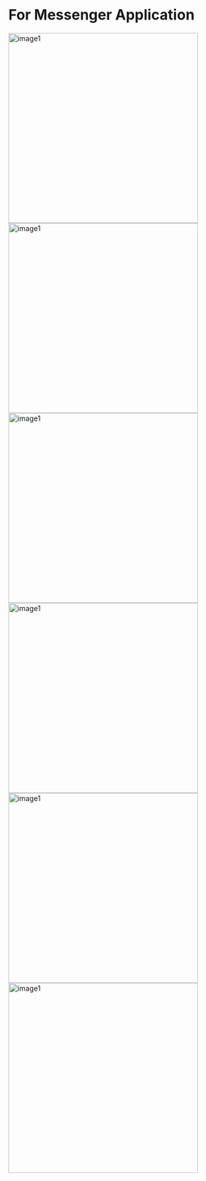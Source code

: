 # For Messenger Application
<img width="375" alt="image1" src="https://github.com/user-attachments/assets/27edb95d-b2b4-415c-8aac-f70989243128">
<img width="375" alt="image1" src="https://github.com/user-attachments/assets/172bffd4-ddd4-4f0a-89c2-a3ca63623961">
<img width="375" alt="image1" src="https://github.com/user-attachments/assets/32ca2c25-ba5f-40ae-81f6-6bb76335f54d">
<img width="375" alt="image1" src="https://github.com/user-attachments/assets/956302a0-417f-409b-a5f1-b3cb37f712cc">
<img width="375" alt="image1" src="https://github.com/user-attachments/assets/680ff430-faf2-4de4-a746-53df7e6d09cc">
<img width="375" alt="image1" src="https://github.com/user-attachments/assets/87a26716-dbdc-4d1c-87a2-6a5a97179138">
